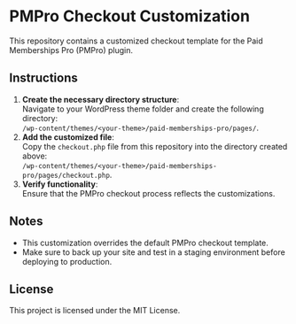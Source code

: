 # PMPro Checkout Customization
This repository contains a customized checkout template for the Paid Memberships Pro (PMPro) plugin.
## Instructions
1. **Create the necessary directory structure**:  
   Navigate to your WordPress theme folder and create the following directory:  
   `/wp-content/themes/<your-theme>/paid-memberships-pro/pages/`.
2. **Add the customized file**:  
   Copy the `checkout.php` file from this repository into the directory created above:  
   `/wp-content/themes/<your-theme>/paid-memberships-pro/pages/checkout.php`.
3. **Verify functionality**:  
   Ensure that the PMPro checkout process reflects the customizations.
## Notes
- This customization overrides the default PMPro checkout template. 
- Make sure to back up your site and test in a staging environment before deploying to production.
## License
This project is licensed under the MIT License.
